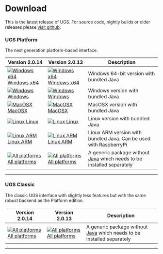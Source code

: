# Download

This is the latest release of UGS. For source code, nightly builds or older releases please [visit github](https://github.com/winder/Universal-G-Code-Sender).

### UGS Platform
The next generation platform-based interface.

| Version 2.0.14 | Version 2.0.13 | Description |
| -------------- | -------------- | ----------- |
| [![Windows x64](../img/common/os_windows.png) Windows x64](https://github.com/winder/Universal-G-Code-Sender/releases/download/v2.0.14/win64-ugs-platform-app-2.0.14.zip)| [![Windows x64](../img/common/os_windows.png) Windows x64](https://github.com/winder/Universal-G-Code-Sender/releases/download/v2.0.13/win64-ugs-platform-app-2.0.13.zip)| Windows 64-bit version with bundled Java |
| [![Windows](../img/common/os_windows.png) Windows](https://github.com/winder/Universal-G-Code-Sender/releases/download/v2.0.14/win-ugs-platform-app-2.0.14.zip)          | [![Windows](../img/common/os_windows.png) Windows](https://github.com/winder/Universal-G-Code-Sender/releases/download/v2.0.13/win-ugs-platform-app-2.0.13.zip)          | Windows version with bundled Java |
| [![MacOSX](../img/common/os_mac.png) MacOSX](https://github.com/winder/Universal-G-Code-Sender/releases/download/v2.0.14/ios-ugs-platform-app-2.0.14.dmg)                | [![MacOSX](../img/common/os_mac.png) MacOSX](https://github.com/winder/Universal-G-Code-Sender/releases/download/v2.0.13/ios-ugs-platform-app-2.0.13.dmg)                | MacOSX version with bundled Java |
| [![Linux](../img/common/os_linux.png) Linux](https://github.com/winder/Universal-G-Code-Sender/releases/download/v2.0.14/linux-ugs-platform-app-2.0.14.tar.gz)           | [![Linux](../img/common/os_linux.png) Linux](https://github.com/winder/Universal-G-Code-Sender/releases/download/v2.0.13/linux-ugs-platform-app-2.0.13.tar.gz)           | Linux version with bundled Java |
| [![Linux ARM](../img/common/os_linux_arm.png) Linux ARM](https://github.com/winder/Universal-G-Code-Sender/releases/download/v2.0.14/pi-ugs-platform-app-2.0.14.tar.gz)  | [![Linux ARM](../img/common/os_linux_arm.png) Linux ARM](https://github.com/winder/Universal-G-Code-Sender/releases/download/v2.0.13/pi-ugs-platform-app-2.0.13.tar.gz)  | Linux ARM version with bundled Java. Can be used with RaspberryPi |
| [![All platforms](../img/common/zip.png) All platforms](https://github.com/winder/Universal-G-Code-Sender/releases/download/v2.0.14/ugs-platform-app-2.0.14.zip)         | [![All platforms](../img/common/zip.png) All platforms](https://github.com/winder/Universal-G-Code-Sender/releases/download/v2.0.13/ugs-platform-app-2.0.13.zip)         | A generic package without [Java][java_link] which needs to be installed separately |

<hr/>

### UGS Classic
The classic UGS interface with slightly less features but with the same robust backend as the Platform edition.

| Version 2.0.14 | Version 2.0.13 | Description |
| -------------- | -------------- | ----------- |
| [![All platforms](../img/common/zip.png) All platforms](https://github.com/winder/Universal-G-Code-Sender/releases/download/v2.0.14/UniversalGcodeSender.zip) | [![All platforms](../img/common/zip.png) All platforms](https://github.com/winder/Universal-G-Code-Sender/releases/download/v2.0.13/UniversalGcodeSender.zip) | A generic package without [Java][java_link] which needs to be installed separately |

<hr/>

[java_link]: https://java.com/en/download/manual.jsp
